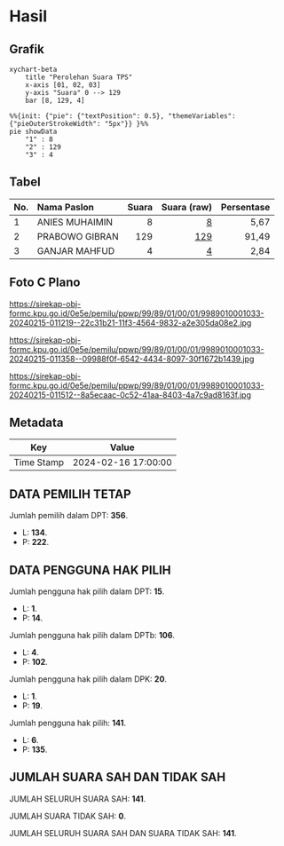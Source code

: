 # Hasil

## Grafik

```mermaid
xychart-beta
    title "Perolehan Suara TPS"
    x-axis [01, 02, 03]
    y-axis "Suara" 0 --> 129
    bar [8, 129, 4]
```

```mermaid
%%{init: {"pie": {"textPosition": 0.5}, "themeVariables": {"pieOuterStrokeWidth": "5px"}} }%%
pie showData
    "1" : 8
    "2" : 129
    "3" : 4
```

## Tabel

| No. | Nama Paslon    | Suara | Suara (raw) | Persentase |
|:--- |:-------------- | -----:| -----------:| ----------:|
| 1   | ANIES MUHAIMIN | 8     | [8][p-1]    | 5,67       |
| 2   | PRABOWO GIBRAN | 129   | [129][p-2]  | 91,49      |
| 3   | GANJAR MAHFUD  | 4     | [4][p-3]    | 2,84       |


[p-1]: https://github.com/gigit-pemilu/pemilu-2024-99-luar-negeri/blob/main/pilpres/hitung-suara/sub/99-luar-negeri/sub/89-penang-malaysia/sub/01-penang-malaysia/sub/0001-penang-malaysia/sub/033-ksk-018/sub/paslon-1.txt
[p-2]: https://github.com/gigit-pemilu/pemilu-2024-99-luar-negeri/blob/main/pilpres/hitung-suara/sub/99-luar-negeri/sub/89-penang-malaysia/sub/01-penang-malaysia/sub/0001-penang-malaysia/sub/033-ksk-018/sub/paslon-2.txt
[p-3]: https://github.com/gigit-pemilu/pemilu-2024-99-luar-negeri/blob/main/pilpres/hitung-suara/sub/99-luar-negeri/sub/89-penang-malaysia/sub/01-penang-malaysia/sub/0001-penang-malaysia/sub/033-ksk-018/sub/paslon-3.txt

## Foto C Plano

https://sirekap-obj-formc.kpu.go.id/0e5e/pemilu/ppwp/99/89/01/00/01/9989010001033-20240215-011219--22c31b21-11f3-4564-9832-a2e305da08e2.jpg

https://sirekap-obj-formc.kpu.go.id/0e5e/pemilu/ppwp/99/89/01/00/01/9989010001033-20240215-011358--09988f0f-6542-4434-8097-30f1672b1439.jpg

https://sirekap-obj-formc.kpu.go.id/0e5e/pemilu/ppwp/99/89/01/00/01/9989010001033-20240215-011512--8a5ecaac-0c52-41aa-8403-4a7c9ad8163f.jpg


## Metadata

| Key        | Value               |
| ---------- | ------------------- |
| Time Stamp | 2024-02-16 17:00:00 |


## DATA PEMILIH TETAP

Jumlah pemilih dalam DPT: **356**.
 * L: **134**.
 * P: **222**.

## DATA PENGGUNA HAK PILIH

Jumlah pengguna hak pilih dalam DPT: **15**.
 * L: **1**.
 * P: **14**.

Jumlah pengguna hak pilih dalam DPTb: **106**.
 * L: **4**.
 * P: **102**.

Jumlah pengguna hak pilih dalam DPK: **20**.
 * L: **1**.
 * P: **19**.

Jumlah pengguna hak pilih: **141**.
 * L: **6**.
 * P: **135**.

## JUMLAH SUARA SAH DAN TIDAK SAH

JUMLAH SELURUH SUARA SAH: **141**.

JUMLAH SUARA TIDAK SAH: **0**.

JUMLAH SELURUH SUARA SAH DAN SUARA TIDAK SAH: **141**.


